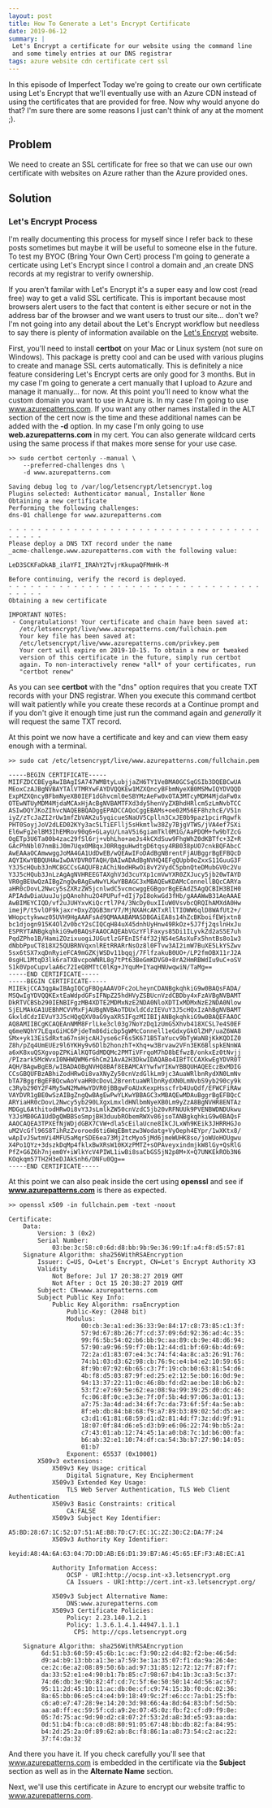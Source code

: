 ```yaml
---
layout: post
title: How To Generate a Let's Encrypt Certificate
date: 2019-06-12
summary: |
 Let's Encrypt a certificate for our website using the command line
 and some timely entries at our DNS registrar
tags: azure website cdn certificate cert ssl
---
```

In this episode of Imperfect Today we're going to create our own certificate
using Let's Encrypt that we'll eventually use with an Azure CDN instead of using
the certificates that are provided for free. Now why would anyone do that?  I'm
sure there are some reasons I just can't think of any at the moment ;).

## Problem
We need to create an SSL certificate for free so that we can use our own
certificate with websites on Azure rather than the Azure provided ones.

## Solution 
### Let's Encrypt Process
I'm really documenting this process for myself since I refer back to these posts
sometimes but maybe it will be useful to someone else in the future.  To test my
BYOC (Bring Your Own Cert) process I'm going to generate a certicate using Let's
Encrypt since I control a domain and ,an create DNS records at my registrar to
verify ownership.

If you aren't familar with Let's Encrypt it's a super easy and low cost
(read free) way to get a valid SSL certificate.  This is important because most
browsers alert users to the fact that content is either secure or not in the
address bar of the browser and we want users to trust our site... don't we?  I'm
not going into any detail about the Let's Encrypt workflow but needless to say
there is plenty of information available on the [Let's
Encrypt](https://letsencrypt.org/how-it-works/) website.

First, you'll need to install __certbot__ on your Mac or Linux system (not sure
on Windows).  This package is pretty cool and can be used with various plugins to create
and manage SSL certs automatically.  This is definitely a nice feature
considering Let's Encrypt certs are only good for 3 months.  But in my case I'm
going to generate a cert manually that I upload to Azure and manage it
manually... for now.  At this point you'll need to know what the custom domain
you want to use in Azure is.  In my case I'm going to use www.azurepatterns.com.
If you want any other names installed in the ALT section of the cert now is the
time and these additional names can be added with the __-d__ option.  In my case
I'm only going to use __web.azurepatterns.com__ in my cert.  You can also
generate wildcard certs using the same process if that makes more sense for your
use case.

```terminal
>> sudo certbot certonly --manual \
    --preferred-challenges dns \
    -d www.azurepatterns.com

Saving debug log to /var/log/letsencrypt/letsencrypt.log
Plugins selected: Authenticator manual, Installer None
Obtaining a new certificate
Performing the following challenges:
dns-01 challenge for www.azurepatterns.com

- - - - - - - - - - - - - - - - - - - - - - - - - - - - - - - - - - - - - - - -
Please deploy a DNS TXT record under the name
_acme-challenge.www.azurepatterns.com with the following value:

LeD3SCKFaDkAB_ilaYFI_IRAhY2TvjrKkupaQFMmHk-M

Before continuing, verify the record is deployed.
- - - - - - - - - - - - - - - - - - - - - - - - - - - - - - - - - - - - - - - -
Obtaining a new certificate

IMPORTANT NOTES:
 - Congratulations! Your certificate and chain have been saved at:
   /etc/letsencrypt/live/www.azurepatterns.com/fullchain.pem
   Your key file has been saved at:
   /etc/letsencrypt/live/www.azurepatterns.com/privkey.pem
   Your cert will expire on 2019-10-15. To obtain a new or tweaked
   version of this certificate in the future, simply run certbot
   again. To non-interactively renew *all* of your certificates, run
   "certbot renew"
```
As you can see __certbot__ with the "dns" option requires that you create TXT
records with your DNS registrar.  When you execute this command certbot will
wait patiently while you create these records at a Continue prompt and if you don't give it
enough time just run the command again and *generally* it will request the same
TXT record.

At this point we now have a certificate and key and can view them easy enough
with a terminal.
```terminal
>> sudo cat /etc/letsencrypt/live/www.azurepatterns.com/fullchain.pem

-----BEGIN CERTIFICATE-----
MIIFZDCCBEygAwIBAgISA747WMBtyLubjjaZH6TY1VeBMA0GCSqGSIb3DQEBCwUA
MEoxCzAJBgNVBAYTAlVTMRYwFAYDVQQKEw1MZXQncyBFbmNyeXB0MSMwIQYDVQQD
ExpMZXQncyBFbmNyeXB0IEF1dGhvcml0eSBYMzAeFw0xOTA3MTcyMDM4MjdaFw0x
OTEwNTUyMDM4MjdaMCAxHjAcBgNVBAMTFXd3dy5henVyZXBhdHRlcm5zLmNvbTCC
ASIwDQYJKoZIhvcNAQEBBQADggEPADCCAQoCggEBAMs+oe02M56EF8hzhcE/V51n
iyZ/zTcJaZI2rUw1mfZbVAK2u5yqicueSNaUV5Cplln3CxJE0b9paz1pcirRgwfk
PHT0SoyjJoV2dLED02KYy3ac5LTiEFllj5sHkmtlw38Zy7BjgVTWS/jVA4ef7SXi
El6wFg2elBM3IhEMRov90q6+GLayU/LnaV5i6giamTkl0M1G/AaPDOM+fw9bTZcG
OgETp3U6Ta00b4zac29fSl6rj+vbhLho+aeJs4kCXdSuw9FhgWhZ0dKBTfc+3Z+R
GAcPhNbl07nmBiJ0m7Uqx0MBqxJ0RRqguHwdtgD6tqsy4RB038pUO7cnkBQFAbcC
AwEAAaOCAmwwggJoMA4GA1UdDwEB/wQEAwIFoDAdBgNBrentFjAUBggrBgEFBQcD
AQYIKwYBBQUHAwIwDAYDVR0TAQH/BAIwADAdBgNVHQ4EFgQUpb0oZxxS11GuuG3F
Y3J5cHQub3JnMC8GCCsGAQUFBzAChiNodHRwOi8vY2VydC5pbnQteDMubGV0c2Vu
Y3J5cHQub3JnLzAgAgNVHREEGTAXghV3d3cuYXp1cmVwYXR0ZXJucy5jb20wTAYD
VR0gBEUwQzAIBgZngQwBAgEwNwYLKwYBBAGC3xMBAQEwKDAMcConnellBQcCARYa
aHR0cDovL2Nwcy5sZXRzZW5jcnlwdC5vcmcwggEGBgorBgEEAdZ5AgQCBIH3BIH0
APIAdwDiaUuuJujpQAnohhu2O4PUPuf+dIj7pI8okwGd3fHb/gAAAWwB31AeAAAE
AwBIMEYCIQD/vf2uJUHYxvKiQcrtl7P4/3NcDy0uxIIuW0VsvbcQRQIhAMXdA0Hw
imejP/t5vlOF9kjaxr+DxyZQGB3mrV7/MjNXAHcAKTxRllTIOWW6qlD8WAfUt2+/
WHopctykwwz05UVH9HgAAAFsAd9QMAAABAMASDBGAiEA8s14hZcBKboifEWjxtn8
bc1djogn915K4OlZv0bcY2sCIQCqH84uX45dnhUyHnw49RkOz+5J7fj2qslnHxJu
ESPRYTANBgkqhkiG9w0BAQsFAAOCAQEAbVGzYFlFaxys85Di1ILyvkZd2aS5E7uh
PqdZPho1B/HamiZOzixuogiJUGutlzGFEnISf4f32jNS4eSAsXuFx5hntBs8o1w3
dNbbPpuCT818X25QUBRNVqxnlREtRRARrNsOz8l0FTvw3AI2imW7BuXE5LkYSZwv
5sx6tSX7xqDnRyieFCA9mGZKjWSDv11bqqj/7FlfzakuB0UO+/LP2fmOBX11rJ2A
0sgHL1MtqD3lk6raTXBvcpoWNRL8g7tPt63BeGmKDVG0+8rA2HmRBWdIu9uC+oSV
S1k0VpoCupvlaA6c72IeQ8MTtC0lKg+JYquM+IYaqHNUwqwiN/TaMg==
-----END CERTIFICATE-----
-----BEGIN CERTIFICATE-----
MIIEkjCCA3qgAwIBAgIQCgFBQgAAAVOFc2oLheynCDANBgkqhkiG9w0BAQsFADA/
MSQwIgYDVQQKExtEaWdpdGFsIFNpZ25hdHVyZSBUcnVzdCBDby4xFzAVBgNVBAMT
DkRTVCBSb290IENBIFgzMB4XDTE2MDMxNzE2NDA0NloXDTIxMDMxNzE2NDA0Nlow
SjELMAkGA1UEBhMCVVMxFjAUBgNVBAoTDUxldCdzIEVuY3J5cHQxIzAhBgNVBAMT
GkxldCdzIEVuY3J5cHQgQXV0aG9yaXR5IFgzMIIBIjANBgkqhkiG9w0BAQEFAAOC
AQ8AMIIBCgKCAQEAnNMM8FrlLke3cl03g7NoYzDq1zUmGSXhvb418XCSL7e4S0EF
q6meNQhY7LEqxGiHC6PjdeTm86dicbp5gWMcConnell1eGdxyGkOlZHP/uaZ6WA8
SMx+yk13EiSdRxta67nsHjcAHJyse6cF6s5K671B5TaYucv9bTyWaN8jKkKQDIZ0
Z8h/pZq4UmEUEz9l6YKHy9v6Dlb2honzhT+Xhq+w3Brvaw2VFn3EK6BlspkENnWA
a6xK8xuQSXgvopZPKiAlKQTGdMDQMc2PMTiVFrqoM7hD8bEfwzB/onkxEz0tNvjj
/PIzark5McWvxI0NHWQWM6r6hCm21AvA2H3DkwIDAQABo4IBfTCCAXkwEgYDVR0T
AQH/BAgwBgEB/wIBADAOBgNVHQ8BAf8EBAMCAYYwfwYIKwYBBQUHAQEEczBxMDIG
CCsGBQUFBzABhiZodHRwOi8vaXNyZy50cnVzdGlkLm9jc3AuaWRlbnRydXN0LmNv
bTA7BggrBgEFBQcwAoYvaHR0cDovL2BrentuaWRlbnRydXN0LmNvbS9yb290cy9k
c3Ryb290Y2F4My5wN2MwHwYDVR0jBBgwFoAUxKexpHsscfrb4UuQdf/EFWCFiRAw
VAYDVR1gBE0wSzAIBgZngQwBAgEwPwYLKwYBBAGC3xMBAQEwMDAuBggrBgEFBQcC
ARYiaHR0cDovL2Nwcy5yb290LXgxLmxldHNlbmNyeXB0Lm9yZzA8BgNVHR8ENTAz
MDGgL6AthitodHRwOi8vY3JsLmlkZW50cnVzdC5jb20vRFNUUk9PVENBWDNDUkwu
Y3JsMB0GA1UdDgQWBBSoSmpjBH3duubRObemRWXv86jsoTANBgkqhkiG9w0BAQsF
AAOCAQEA3TPXEfNjWDjdGBX7CVW+dla5cEilaUcne8IkCJLxWh9KEik3JHRRHGJo
uM2VcGfl96S8TihRzZvoroed6ti6WqEBmtzw3Wodatg+VyOeph4EYpr/1wXKtx8/
wApIvJSwtmVi4MFU5aMqrSDE6ea73Mj2tcMyo5jMd6jmeWUHK8so/joWUoHOUgwu
X4Po1QYz+3dszkDqMp4fklxBwXRsW10KXzPMTZ+sOPAveyxindmjkW8lGy+QsRlG
PfZ+G6Z6h7njem0Y+iWlkYcV4PIWL1iwBi8saCbGS5jN2p8M+X+Q7UNKEkROb3N6
KOqkqm57TH2H3eDJAkSnh6/DNFu0Qg==
-----END CERTIFICATE-----
```
At this point we can also peak inside the cert using __openssl__ and see if
__www.azurepatterns.com__ is there as expected.

```terminal
>> openssl x509 -in fullchain.pem -text -noout

Certificate:
    Data:
        Version: 3 (0x2)
        Serial Number:
            03:be:3c:58:c0:6d:d8:bb:9b:9e:36:99:1f:a4:f8:d5:57:81
    Signature Algorithm: sha256WithRSAEncryption
        Issuer: C=US, O=Let's Encrypt, CN=Let's Encrypt Authority X3
        Validity
            Not Before: Jul 17 20:38:27 2019 GMT
            Not After : Oct 15 20:38:27 2019 GMT
        Subject: CN=www.azurepatterns.com
        Subject Public Key Info:
            Public Key Algorithm: rsaEncryption
                Public-Key: (2048 bit)
                Modulus:
                    00:cb:3e:a1:ed:36:33:9e:84:17:c8:73:85:c1:3f:
                    57:9d:67:8b:26:7f:cd:37:09:6d:92:36:ad:4c:35:
                    99:f6:5b:54:02:b6:bb:9c:aa:89:cb:9e:48:d6:94:
                    57:90:a9:96:59:f7:0b:12:44:d1:bf:69:6b:4d:69:
                    72:2a:d1:83:07:e4:3c:74:f4:4a:8c:a3:26:91:76:
                    74:b1:03:d3:62:98:cb:76:9c:e4:b4:e2:10:59:65:
                    8f:9b:07:92:6b:65:c3:7f:19:cb:b0:63:81:54:d6:
                    4b:f8:d5:03:87:9f:ed:25:e2:12:5e:b0:16:0d:9e:
                    94:13:37:22:11:0c:46:8b:fd:d2:ae:be:18:b6:b2:
                    53:f2:e7:69:5e:62:ea:08:9a:99:39:25:d0:dc:46:
                    fc:06:8f:0c:e3:3e:7f:0f:5b:4d:97:06:3a:01:13:
                    a7:75:3a:4d:ad:34:6f:7c:da:73:6f:5f:4a:5e:ab:
                    8f:eb:db:84:b8:68:f9:a7:89:b3:89:02:5d:d5:ae:
                    c3:d1:61:81:68:59:d1:d2:81:4d:f7:3z:dd:9f:91:
                    18:07:0f:84:d6:e5:d3:b9:e6:06:22:74:9b:b5:2a:
                    c7:43:01:ab:12:74:45:1a:a0:b8:7c:1d:b6:00:fa:
                    b6:ab:32:e1:10:74:df:ca:54:3b:b7:27:90:14:05:
                    01:b7
                Exponent: 65537 (0x10001)
        X509v3 extensions:
            X509v3 Key Usage: critical
                Digital Signature, Key Encipherment
            X509v3 Extended Key Usage: 
                TLS Web Server Authentication, TLS Web Client Authentication
            X509v3 Basic Constraints: critical
                CA:FALSE
            X509v3 Subject Key Identifier: 
                A5:BD:28:67:1C:52:D7:51:AE:B8:7D:C7:EC:1C:2Z:30:C2:DA:7F:24
            X509v3 Authority Key Identifier: 
                keyid:A8:4A:6A:63:04:7D:DD:AB:E6:D1:39:B7:A6:45:65:EF:F3:A8:EC:A1

            Authority Information Access: 
                OCSP - URI:http://ocsp.int-x3.letsencrypt.org
                CA Issuers - URI:http://cert.int-x3.letsencrypt.org/

            X509v3 Subject Alternative Name: 
                DNS:www.azurepatterns.com
            X509v3 Certificate Policies: 
                Policy: 2.23.140.1.2.1
                Policy: 1.3.6.1.4.1.44947.1.1.1
                  CPS: http://cps.letsencrypt.org

    Signature Algorithm: sha256WithRSAEncryption
         6d:51:b3:60:59:45:6b:1c:ac:f3:90:z2:d4:82:f2:be:46:5d:
         d9:a4:b9:13:bb:a1:3e:a7:59:3e:1a:35:07:f1:da:9a:26:4e:
         ce:2c:6e:a2:08:89:50:6b:ad:97:31:85:12:72:12:7f:87:f7:
         da:33:52:e1:e4:90:b1:7b:85:c7:98:67:b4:1b:3c:a3:5c:37:
         74:d6:db:3e:9b:82:4f:cd:7c:5f:6e:50:50:14:4d:56:ac:67:
         95:11:2d:45:10:11:ac:db:0e:cf:c9:74:15:3b:f0:dc:02:36:
         8a:65:bb:06:e5:c4:e4:b9:18:49:9c:2f:e6:cc:7a:b1:25:fb:
         c6:a0:e7:47:28:9e:14:20:3d:98:66:4a:8d:64:83:bf:5d:5b:
         aa:a8:ff:ec:59:5f:cd:a9:2e:07:45:0z:fb:f2:cf:d9:f9:8e:
         05:7d:75:ac:9d:90:d2:c8:07:2f:53:2d:a8:3d:e5:93:aa:da:
         0d:51:b4:fb:ca:c0:d8:80:91:05:67:48:bb:db:82:fa:84:95:
         b4:2d:25:2a:0f:89:62:ab:8c:f8:86:1a:a8:73:54:c2:ac:22:
         37:f4:da:32
```

And there you have it.  If you check carefully you'll see that
www.azurepatterns.com is embedded in the certificate via the __Subject__ section
as well as in the __Alternate Name__ section.

Next, we'll use this certificate in Azure to encrypt our website traffic to
www.azurepatterns.com.
